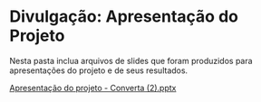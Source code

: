 # Divulgação: Apresentação do Projeto

Nesta pasta inclua arquivos de slides que foram produzidos para apresentações do projeto e de seus resultados.

[Apresentação do projeto - Converta (2).pptx](https://github.com/PBE-TIAW-2022-1/tiaw-pbe-20221-Luizadesu/files/8500962/Apresentacao.do.projeto.-.Converta.2.pptx)
